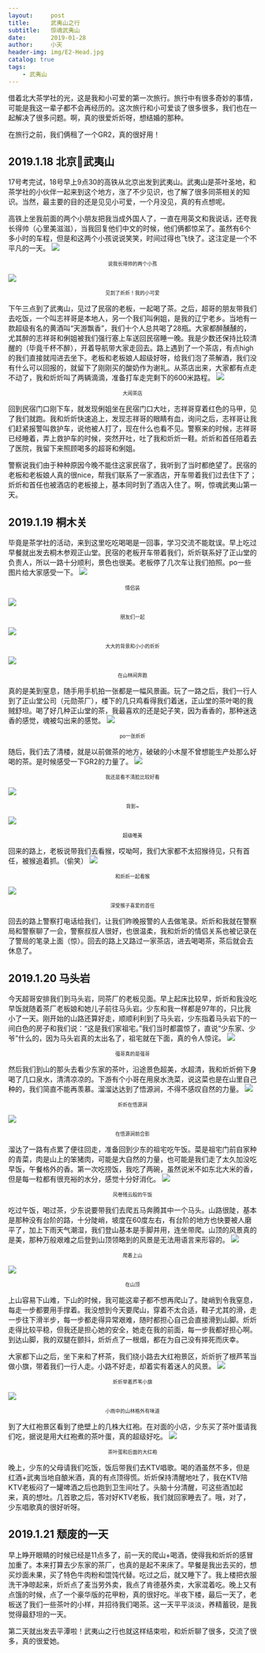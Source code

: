```yaml
---
layout:     post
title:      武夷山之行
subtitle:   惊魂武夷山
date:       2019-01-28
author:     小天
header-img: img/E2-Head.jpg
catalog: true
tags:
    - 武夷山
---
```



借着北大茶学社的光，这是我和小可爱的第一次旅行。旅行中有很多奇妙的事情，可能是我这一辈子都不会再经历的。这次旅行和小可爱谈了很多很多，我们也在一起解决了很多问题。啊，真的很爱炘炘呀，想结婚的那种。

在旅行之前，我们俩租了一个GR2，真的很好用！

## 2019.1.18 北京🚄武夷山

17号考完试，18号早上9点30的高铁从北京出发到武夷山。武夷山是茶叶圣地，和茶学社的小伙伴一起来到这个地方，涨了不少见识，也了解了很多同茶相关的知识。当然，最主要的目的还是见见小可爱，一个月没见，真的有点想呢。

高铁上坐我前面的两个小朋友把我当成外国人了，一直在用英文和我说话，还夸我长得帅（心里美滋滋），当我回复他们中文的时候，他们俩都惊呆了。虽然有6个多小时的车程，但是和这两个小孩说说笑笑，时间过得也飞快了。这注定是一个不平凡的一天。
![](https://ws1.sinaimg.cn/large/006tNc79ly1fzmq924g1bj313y0u01kr.jpg)
<center><font size = 1>说我长得帅的两个小孩</font></center>

![](https://ws4.sinaimg.cn/large/006tNc79ly1fzmqlhnf95j319b0u0e86.jpg)
<center><font size = 1>见到了炘炘！我的小可爱</font></center>

下午三点到了武夷山，见过了民宿的老板，一起喝了茶。之后，超哥的朋友带我们去吃饭，一个叫志祥哥是本地人，另一个我们叫俐姐，是我的辽宁老乡。当地有一款超级有名的黄酒叫“天游飘香”，我们十个人总共喝了28瓶。大家都醉醺醺的，尤其醉的志祥哥和俐姐被我们强行塞上车送回民宿睡一晚。我是少数还保持比较清醒的（毕竟千杯不醉），开着导航带大家走回去。路上遇到了一个茶店，有点high的我们直接就闯进去坐下。老板和老板娘人超级好呀，给我们泡了茶解酒，我们没有什么可以回报的，就留下了刚刚买的酸奶作为谢礼。从茶店出来，大家都有点走不动了，我和炘炘叫了两辆滴滴，准备打车走完剩下的600米路程。
![](https://ws3.sinaimg.cn/large/006tNc79ly1fzmqxbl61vj30u0140x6p.jpg)
<center><font size = 1>大闹茶店</font></center>

回到民宿门口刚下车，就发现俐姐坐在民宿门口大吐，志祥哥穿着红色的马甲，见了我们就跑。我和炘炘快速追上，发现志祥哥的眼睛有血，询问之后，志祥哥让我们赶紧报警叫救护车，说他被人打了，现在什么也看不见。警察来的时候，志祥哥已经睡着，弄上救护车的时候，突然开吐，吐了我和炘炘一鞋。炘炘和首任陪着去了医院，我留下来照顾喝多的超哥和俐姐。

警察说我们由于种种原因今晚不能住这家民宿了，我听到了当时都绝望了。民宿的老板和老板娘人真的很nice，帮我们联系了一家酒店，开车带着我们过去住下了；炘炘和首任也被酒店的老板接上，基本同时到了酒店入住了。啊，惊魂武夷山第一天。

## 2019.1.19 桐木关

毕竟是茶学社的活动，来到这里吃吃喝喝是一回事，学习交流不能耽误。早上吃过早餐就出发去桐木参观正山堂。民宿的老板开车带着我们，炘炘联系好了正山堂的负责人，所以一路十分顺利，景色也很美。老板停了几次车让我们拍照。po一些图片给大家感受一下。
![](https://ws3.sinaimg.cn/large/006tNc79ly1fzmr203fo4j31400u0x6r.jpg)
<center><font size = 1>情侣装</font></center>

![](https://ws1.sinaimg.cn/large/006tNc79ly1fzmr2y2pjtj31400u07wj.jpg)
<center><font size = 1>朋友们一起</font></center>

![](https://ws1.sinaimg.cn/large/006tNc79ly1fzmr3xc2flj30u01404qr.jpg)
<center><font size = 1>大大的背景和小小的炘炘</font></center>

![](https://ws3.sinaimg.cn/large/006tNc79ly1fzmr4smqeyj31400u0qv9.jpg)
<center><font size = 1>在山林间奔跑</font></center>

真的是美到窒息，随手用手机拍一张都是一幅风景画。玩了一路之后，我们一行人到了正山堂公司（元勋茶厂），楼下的几只鸡看得我们着迷，正山堂的茶叶喝的我贼舒坦。喝了好几种正山堂的茶，我最喜欢的还是妃子笑，因为香香的，那种迷迭香的感觉，魂被勾出来的感觉。
![](https://ws3.sinaimg.cn/large/006tNc79ly1fzmr5nru03j319b0u0x6t.jpg)
<center><font size = 1>po一张炘炘</font></center>

随后，我们去了清楼，就是以前做茶的地方，破破的小木屋不曾想能生产处那么好喝的茶。是时候感受一下GR2的力量了。
![](https://ws4.sinaimg.cn/large/006tNc79ly1fzmr6iu37tj30u019bqv9.jpg)
<center><font size = 1>我还是看不清脸比较好看</font></center>

![](https://ws4.sinaimg.cn/large/006tNc79ly1fzmr75mvdpj319b0u01l2.jpg)
<center><font size = 1>背影~</font></center>

![](https://ws4.sinaimg.cn/large/006tNc79ly1fzmr8apz2lj319b0u0kjn.jpg)
<center><font size = 1>超级唯美</font></center>

回来的路上，老板说带我们去看猴，哎呦呵，我们大家都不太招猴待见，只有首任，被猴追着抓。（偷笑）
![](https://ws3.sinaimg.cn/large/006tNc79ly1fzmr9bzxlpj313y0u01kx.jpg)
<center><font size = 1>和炘炘一起看猴</font></center>

![](https://ws2.sinaimg.cn/large/006tNc79ly1fzmr9gkegxj30u0140x6p.jpg)
<center><font size = 1>深受猴子喜爱的首任</font></center>

回去的路上警察打电话给我们，让我们昨晚报警的人去做笔录。炘炘和我就在警察局和警察聊了一会，警察叔叔人很好，也很温柔，我和炘炘的情侣关系也被记录在了警局的笔录上面（惊）。回去的路上又路过一家茶店，进去喝喝茶，茶后就会去休息了。

## 2019.1.20 马头岩

今天超哥安排我们到马头岩，同茶厂的老板见面。早上起床比较早，炘炘和我没吃早饭就随着茶厂老板娘和她儿子前往马头岩。少东和我一样都是97年的，只比我小了一天。刚开始的山路还算好走，顺顺利利到了马头岩，少东指着马头岩下的一间白色的房子和我们说：“这是我们家祖宅。”我们当时都震惊了，直说“少东家、少爷”什么的，因为马头岩真的太出名了，祖宅就在下面，真的令人惊诧。
![](https://ws4.sinaimg.cn/large/006tNc79ly1fzmrc0v57qj31400u0hdv.jpg)
<center><font size = 1>强哥真的是强哥</font></center>

然后我们到山的那头去看少东家的茶叶，沿途景色超美，水超清，我和炘炘俯下身喝了几口泉水，清清凉凉的。下游有个小哥在用泉水洗菜，说这菜也是在山里自己种的，我们简直不能再羡慕。溜溜达达到了悟源涧，不得不感叹自然的力量。
![](https://ws2.sinaimg.cn/large/006tNc79ly1fzmrcu8cu2j319b0u07wm.jpg)
<center><font size = 1>炘炘在悟源涧</font></center>

![](https://ws4.sinaimg.cn/large/006tNc79ly1fzmrdej8nnj31400u0u0x.jpg)
<center><font size = 1>在悟源涧前合影</font></center>

溜达了一路有点累了便往回走，准备回到少东的祖宅吃午饭。菜是祖宅门前自家种的青菜，肉是山上的笨猪肉，可能是大自然的力量，也可能是我们走了太久加没吃早饭，午餐格外的香。第一次吃捞饭，我吃了两碗，虽然说米不如东北大米的香，但是每一粒都有很充裕的水分，感觉十分好消化。
![](https://ws4.sinaimg.cn/large/006tNc79ly1fzmrej54mbj31400u0kjm.jpg)
<center><font size = 1>风卷残云般的午饭</font></center>

吃过午饭，喝过茶，少东说要带我们去爬五马奔腾其中一个马头。山路很陡，基本是那种没有台阶的路，十分陡峭，坡度在60度左右，有台阶的地方也快要被人磨平了，加上下雨天气潮湿，我们登山基本是手脚并用，连坐带爬。山顶的风景真的是美，那种万般艰难之后登到山顶领略到的风景是无法用语言来形容的。
![](https://ws3.sinaimg.cn/large/006tNc79ly1fzmosmu123j319b0u04qu.jpg)
<center><font size = 1>爬着上山</font></center>

![](https://ws2.sinaimg.cn/large/006tNc79ly1fzmrg3cfwqj31400u01kz.jpg)
<center><font size = 1>在山顶</font></center>

上山容易下山难，下山的时候，我可能这辈子都不想再爬山了。陡峭到令我窒息，每走一步都要用手撑着。我没想到今天要爬山，穿着不太合适，鞋子尤其的滑，走一步往下滑半步，每一步都走得异常艰难，随时都担心自己会直接滑到山脚。炘炘走得比较平稳，但我还是担心她的安全，她走在我的前面，每一步我都好担心啊。到达山脚，我的双腿在颤抖，炘炘点了一根烟，都在为自己没有摔死而庆幸。

大家都下山之后，坐下来和了杯茶，我们绕小路去大红袍景区，炘炘折了根芦苇当做小旗，带着我们一行人走。小路不好走，却着实有着迷人的风景。
![](https://ws3.sinaimg.cn/large/006tNc79ly1fzmp80hum4j319b0u0b2e.jpg)
<center><font size = 1>炘炘举着芦苇小旗</font></center>

![](https://ws3.sinaimg.cn/large/006tNc79ly1fzmp9mv5foj319b0u04qu.jpg)
<center><font size = 1>小雨中的山林格外有味道</font></center>

到了大红袍景区看到了绝壁上的几株大红袍。在对面的小店，少东买了茶叶蛋请我们吃，据说是用大红袍煮的茶叶蛋，真的超级好吃。
![](https://ws2.sinaimg.cn/large/006tNc79ly1fzmpak08nxj319b0u01l2.jpg)
<center><font size = 1>茶叶蛋和后面的大红袍</font></center>

晚上，少东的父母请我们吃饭，饭后带我们去KTV唱歌。喝的酒虽然不多，但是红酒+武夷当地自酿米酒，真的有点顶得慌。炘炘保持清醒地吐了，我在KTV陪KTV老板闷了一罐啤酒之后也跑到卫生间吐了。头脑十分清醒，可这些酒加起来，真的想吐。几首歌之后，答对好KTV老板，我们就回家睡去了。哦，对了，少东唱歌真的很好听呀。

## 2019.1.21 颓废的一天

早上睁开眼睛的时候已经是11点多了，前一天的爬山+喝酒，使得我和炘炘的感冒加重了。本来打算去少东家的茶厂，也真的是起不来床了。早餐是我出去买的，想买炒面未果，买了特色牛肉粉和馄饨代替。吃过之后，就又睡下了。我上楼把衣服洗干净晾起来，炘炘点了麦当劳外卖，我点了肯德基外卖，大家混着吃。晚上又有点饿的时候，点了一个豪华版的花甲粉，真的很好吃。半夜下楼，最后一天了，老板送了我们一些茶叶的小样，并招待我们喝茶。这一天平平淡淡，养精蓄锐，是我觉得最舒坦的一天。

第二天就出发去平潭啦！武夷山之行也就这样结束啦，和炘炘聊了很多，交流了很多，真的很爱她。
